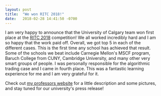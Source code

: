 ```yaml
---
layout: post
title:  "We won RITC 2018!"
date:   2018-02-28 14:41:50 -0700
---
```

I am very happy to announce that the University of Calgary team won first place at the [RITC 2018][ritc-main] competition! 
We all worked incredibly hard and I am so happy that the work paid off.
Overall, we got top 5 in each of the different cases. This is the first time any school has achieved that result.
Some of the schools we beat include Carnegie Mellon's MSCF program, Baruch College from CUNY, Cambridge University, and many other very smart groups of people.
I was personally responsible for the algorithmic trading case and I came in fourth place. 
This was a fantastic learning experience for me and I am very grateful for it.

Check out [my professors website][dr-sick] for a little description and some pictures, and stay tuned for our university's press release!

[dr-sick]: http://people.ucalgary.ca/~sick/RITC/2018/index.html
[ritc-main]: http://ritc.rotman.utoronto.ca/